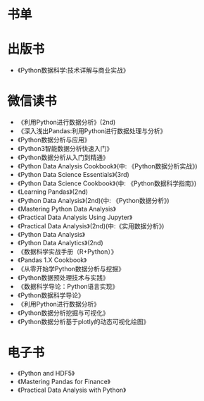 # 书单

# 出版书
   * 《Python数据科学:技术详解与商业实战》

# 微信读书
   * 《利用Python进行数据分析》(2nd)
   * 《深入浅出Pandas:利用Python进行数据处理与分析》
   * 《Python数据分析与应用》
   * 《Python3智能数据分析快速入门》
   * 《Python数据分析从入门到精通》
   * 《Python Data Analysis Cookbook》(中: 《Python数据分析实战》)
   * 《Python Data Science Essentials》(3rd)
   * 《Python Data Science Cookbook》(中: 《Python数据科学指南》)
   * 《Learning Pandas》(2nd)
   * 《Python Data Analysis》(2nd)(中: 《Python数据分析》)
   * 《Mastering Python Data Analysis》
   * 《Practical Data Analysis Using Jupyter》
   * 《Practical Data Analysis》(2nd)(中:《实用数据分析》)
   * 《Python Data Analysis》
   * 《Python Data Analytics》(2nd)
   * 《数据科学实战手册（R+Python）》
   * 《Pandas 1.X Cookbook》
   * 《从零开始学Python数据分析与挖掘》
   * 《Python数据预处理技术与实践》
   * 《数据科学导论：Python语言实现》
   * 《Python数据科学导论》
   * 《利用Python进行数据分析》
   * 《Python数据分析挖掘与可视化》
   * 《Python数据分析基于plotly的动态可视化绘图》
   



# 电子书
   * 《Python and HDF5》
   * 《Mastering Pandas for Finance》
   * 《Practical Data Analysis with Python》

